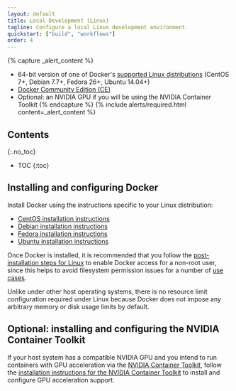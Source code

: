 ```yaml
---
layout: default
title: Local Development (Linux)
tagline: Configure a local Linux development environment.
quickstart: ["build", "workflows"]
order: 4
---
```


{% capture _alert_content %}
- 64-bit version of one of Docker's [supported Linux distributions](https://docs.docker.com/install/#supported-platforms) (CentOS 7+, Debian 7.7+, Fedora 26+, Ubuntu 14.04+)
- [Docker Community Edition (CE)](https://docs.docker.com/install/)
- Optional: an NVIDIA GPU if you will be using the NVIDIA Container Toolkit
{% endcapture %}
{% include alerts/required.html content=_alert_content %}


## Contents
{:.no_toc}

* TOC
{:toc}


## Installing and configuring Docker

Install Docker using the instructions specific to your Linux distribution:

- [CentOS installation instructions](https://docs.docker.com/install/linux/docker-ce/centos/)
- [Debian installation instructions](https://docs.docker.com/install/linux/docker-ce/debian/)
- [Fedora installation instructions](https://docs.docker.com/install/linux/docker-ce/fedora/)
- [Ubuntu installation instructions](https://docs.docker.com/install/linux/docker-ce/ubuntu/)

Once Docker is installed, it is recommended that you follow the [post-installation steps for Linux](https://docs.docker.com/install/linux/linux-postinstall/) to enable Docker access for a non-root user, since this helps to avoid filesystem permission issues for a number of [use cases](../use-cases/).

Unlike under other host operating systems, there is no resource limit configuration required under Linux because Docker does not impose any arbitrary memory or disk usage limits by default.


## Optional: installing and configuring the NVIDIA Container Toolkit

If your host system has a compatible NVIDIA GPU and you intend to run containers with GPU acceleration via the [NVIDIA Container Toolkit](../concepts/nvidia-docker), follow the [installation instructions for the NVIDIA Container Toolkit](../concepts/nvidia-docker#what-steps-do-i-need-to-follow-to-make-use-of-the-nvidia-container-toolkit) to install and configure GPU acceleration support.
